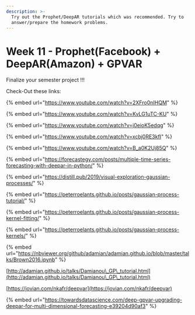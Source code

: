 ```yaml
---
description: >-
  Try out the Prophet/DeepAR tutorials which was recommended. Try to
  answer/prepare the homework problems.
---
```


# Week 11 - Prophet(Facebook) + DeepAR(Amazon) + GPVAR

Finalize your semester project !!!

Check-Out these links:

{% embed url="https://www.youtube.com/watch?v=2XFro0nIHQM" %}

{% embed url="https://www.youtube.com/watch?v=KvLG1uTC-KU" %}

{% embed url="https://www.youtube.com/watch?v=j0eioK5edqg" %}

{% embed url="https://www.youtube.com/watch?v=xcbj0RE3kfI" %}

{% embed url="https://www.youtube.com/watch?v=B_a0K2Uj85Q" %}

{% embed url="https://forecastegy.com/posts/multiple-time-series-forecasting-with-deepar-in-python/" %}

{% embed url="https://distill.pub/2019/visual-exploration-gaussian-processes/" %}

{% embed url="https://peterroelants.github.io/posts/gaussian-process-tutorial/" %}

{% embed url="https://peterroelants.github.io/posts/gaussian-process-kernel-fitting/" %}

{% embed url="https://peterroelants.github.io/posts/gaussian-process-kernels/" %}

{% embed url="https://nbviewer.org/github/adamian/adamian.github.io/blob/master/talks/Brown2016.ipynb" %}

[http://adamian.github.io/talks/Damianou\_GP\_tutorial.html](http://adamian.github.io/talks/Damianou\_GP\_tutorial.html)

[https://jovian.com/nkafr/deepvar](https://jovian.com/nkafr/deepvar)

{% embed url="https://towardsdatascience.com/deep-gpvar-upgrading-deepar-for-multi-dimensional-forecasting-e39204d90af3" %}
